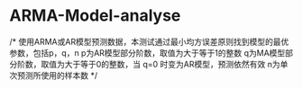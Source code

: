 # ARMA-Model-analyse
/*
使用ARMA或AR模型预测数据，本测试通过最小均方误差原则找到模型的最优参数，包括p，q，n
p为AR模型部分阶数，取值为大于等于1的整数
q为MA模型部分阶数，取值为大于等于0的整数，当 q=0 时变为AR模型，预测依然有效
n为单次预测所使用的样本数
*/
